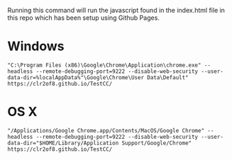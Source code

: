 Running this command will run the javascript found in the index.html file in this repo which has been setup using Github Pages.

# Windows

```"C:\Program Files (x86)\Google\Chrome\Application\chrome.exe" --headless --remote-debugging-port=9222 --disable-web-security --user-data-dir=%localAppData%"\Google\Chrome\User Data\Default" https://clr2of8.github.io/TestCC/```

# OS X

```"/Applications/Google Chrome.app/Contents/MacOS/Google Chrome" --headless --remote-debugging-port=9222 --disable-web-security --user-data-dir="$HOME/Library/Application Support/Google/Chrome" https://clr2of8.github.io/TestCC/```
